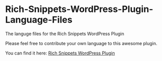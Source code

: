 Rich-Snippets-WordPress-Plugin-Language-Files
=============================================

The languge files for the Rich Snippets WordPress Plugin

Please feel free to contribute your own language to this awesome plugin.

You can find it here: [Rich Snippets WordPress Plugin](http://wp-buddy.com/products/plugins/rich-snippets-wordpress-plugin/)
